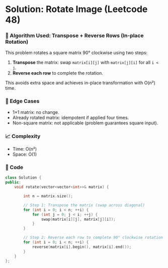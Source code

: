 # Solution: Rotate Image (Leetcode 48)

### 🧠 Algorithm Used: Transpose + Reverse Rows (In-place Rotation)

This problem rotates a square matrix 90° clockwise using two steps:
1. **Transpose** the matrix: swap `matrix[i][j]` with `matrix[j][i]` for all `i < j`.
2. **Reverse each row** to complete the rotation.

This avoids extra space and achieves in-place transformation with O(n²) time.

### 🧪 Edge Cases
- 1×1 matrix: no change.
- Already rotated matrix: idempotent if applied four times.
- Non-square matrix: not applicable (problem guarantees square input).

### 📈 Complexity
- Time: O(n²)
- Space: O(1)

### 🧾 Code
```cpp
class Solution {
public:
    void rotate(vector<vector<int>>& matrix) {

        int n = matrix.size();

        // Step 1: Transpose the matrix (swap across diagonal)
        for (int i = 0; i < n; ++i) {
            for (int j = 0; j < i; ++j) {
                swap(matrix[i][j], matrix[j][i]);
            }
        }

        // Step 2: Reverse each row to complete 90° clockwise rotation
        for (int i = 0; i < n; ++i) {
            reverse(matrix[i].begin(), matrix[i].end());
        }
    }
};
